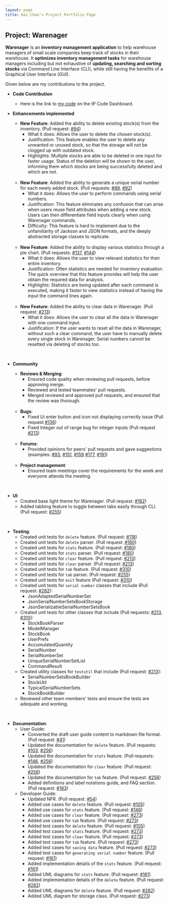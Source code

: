 ```yaml
---
layout: page
title: Kai Chao's Project Portfolio Page
---
```


## Project: Warenager

**Warenager** is an **inventory management application** to help warehouse managers
of small scale companies keep track of stocks in their warehouse.
It **optimizes inventory management tasks** for warehouse managers including but not
exhaustive of **updating, searching and sorting stocks** via Command Line Interface (CLI),
while still having the benefits of a Graphical User Interface (GUI).

Given below are my contributions to the project.

* **Code Contribution**
  * Here is the link to [my code](https://nus-cs2103-ay2021s1.github.io/tp-dashboard/#breakdown=true&search=kc-98&sort=groupTitle&sortWithin=title&since=2020-08-14&timeframe=commit&mergegroup=&groupSelect=groupByRepos&checkedFileTypes=docs~functional-code~test-code~other)
  on the tP Code Dashboard.

* **Enhancements implemented**
    * **New Feature**: Added the ability to delete existing stock(s) from the inventory.
    (Pull request: [#94](https://github.com/AY2021S1-CS2103T-T15-3/tp/pull/94))
      * What it does: Allows the user to delete the chosen stock(s).
      * Justification: This feature enables the user to delete any unwanted or unused stock, so that
        the storage will not be clogged up with outdated stock.
      * Highlights: Multiple stocks are able to be deleted in one input for faster usage. Status of the deletion will be
        shown to the user, informing them which stocks are being successfully deleted and which are not.
   
   <br>
   
    * **New Feature**: Added the ability to generate a unique serial number for each newly added stock.
     (Pull requests: [#89](https://github.com/AY2021S1-CS2103T-T15-3/tp/pull/89),
                     [#92](https://github.com/AY2021S1-CS2103T-T15-3/tp/pull/92)) 
      * What it does: Allows the user to perform commands using serial numbers.
      * Justification: This feature eliminates any confusion that can arise when users reuse field attributes when
       adding a new stock. Users can then differentiate field inputs clearly when using Warenager commands.
      * Difficulty: This feature is hard to implement due to the unfamiliarity of Jackson and JSON formats, and the
        deeply abstracted storage classes to replicate. 
    
    <br>
    
    * **New Feature**: Added the ability to display various statistics through a pie chart.
        (Pull requests: [#137](https://github.com/AY2021S1-CS2103T-T15-3/tp/pull/137),
                        [#144](https://github.com/AY2021S1-CS2103T-T15-3/tp/pull/144))
      * What it does: Allows the user to view relevant statistics for their entire inventory.
      * Justification: Often statistics are needed for inventory evaluation. The quick overview that this feature
        provides will help the user obtain the required data for analysis.
      * Highlights: Statistics are being updated after each command is executed, making it faster to view
        statistics instead of having the input the command lines again.
    
    <br>
    
    * **New Feature**: Added the ability to clear data in Warenager.
        (Pull request: [#213](https://github.com/AY2021S1-CS2103T-T15-3/tp/pull/213))
      * What it does: Allows the user to clear all the data in Warenager with one command input.
      * Justification: If the user wants to reset all the data in Warenager, without such a clear command,
        the user have to manually delete every single stock in Warenager. Serial numbers cannot be resetted via
        deleting of stocks too.

<br>

* **Community**
    * **Reviews & Merging**:
      * Ensured code quality when reviewing pull requests, before approving merge.
      * Reviewed and tested teammates' pull requests.
      * Merged reviewed and approved pull requests, and ensured that the review was thorough.
    
    <br>
    
    * **Bugs**:
      * Fixed Ui enter button and icon not displaying correctly issue (Pull request [\#136](https://github.com/AY2021S1-CS2103T-T15-3/tp/pull/136))
      * Fixed Integer out of range bug for integer inputs (Pull request [\#213](https://github.com/AY2021S1-CS2103T-T15-3/tp/pull/213))
    
    <br>
    
    * **Forums**:
      * Provided opinions for peers' pull requests and gave suggestions (examples: [\#93](https://github.com/AY2021S1-CS2103T-T15-3/tp/pull/93),
                                                                                   [\#151](https://github.com/AY2021S1-CS2103T-T15-3/tp/pull/151),
                                                                                   [\#159](https://github.com/AY2021S1-CS2103T-T15-3/tp/pull/159)
                                                                                   [\#177](https://github.com/AY2021S1-CS2103T-T15-3/tp/pull/177),
                                                                                   [\#191](https://github.com/AY2021S1-CS2103T-T15-3/tp/pull/191))
    
    <br>
                                                                                  
    * **Project management**:
      * Ensured team meetings cover the requirements for the week and everyone attends the meeting.

<br>

* **UI**: 
  * Created base light theme for Warenager. (Pull request: [#182](https://github.com/AY2021S1-CS2103T-T15-3/tp/pull/182))
  * Added tabbing feature to toggle between tabs easily through CLI. (Pull request: [#255](https://github.com/AY2021S1-CS2103T-T15-3/tp/pull/255))
 
 <br>
 
* **Testing**:
  * Created unit tests for `delete` feature. (Pull request: [#118](https://github.com/AY2021S1-CS2103T-T15-3/tp/pull/118))
  * Created unit tests for `delete` parser. (Pull request: [#180](https://github.com/AY2021S1-CS2103T-T15-3/tp/pull/180))
  * Created unit tests for `stats` feature. (Pull request: [#180](https://github.com/AY2021S1-CS2103T-T15-3/tp/pull/180))
  * Created unit tests for `stats` parser. (Pull request: [#180](https://github.com/AY2021S1-CS2103T-T15-3/tp/pull/180))
  * Created unit tests for `clear` feature. (Pull request: [#213](https://github.com/AY2021S1-CS2103T-T15-3/tp/pull/213))
  * Created unit tests for `clear` parser. (Pull request: [#213](https://github.com/AY2021S1-CS2103T-T15-3/tp/pull/213))
  * Created unit tests for `tab` feature. (Pull request: [#310](https://github.com/AY2021S1-CS2103T-T15-3/tp/pull/310))
  * Created unit tests for `tab` parser. (Pull request: [#255](https://github.com/AY2021S1-CS2103T-T15-3/tp/pull/255))
  * Created unit tests for `exit` feature (Pull request: [#310](https://github.com/AY2021S1-CS2103T-T15-3/tp/pull/310))
  * Created unit tests for `serial number` classes that include (Pull request: [#282](https://github.com/AY2021S1-CS2103T-T15-3/tp/pull/282)):
    * JsonAdaptedSerialNumberSet
    * JsonSerialNumberSetsBookStorage
    * JsonSerializableSerialNumberSetsBook
  * Created unit tests for other classes that include (Pull requests: [#213](https://github.com/AY2021S1-CS2103T-T15-3/tp/pull/213),
                                                                      [#310](https://github.com/AY2021S1-CS2103T-T15-3/tp/pull/310)):
    * StockBookParser
    * ModelManager
    * StockBook
    * UserPrefs
    * AccumulatedQuantity
    * SerialNumber
    * SerialNumberSet
    * UniqueSerialNumberSetList
    * CommandResult
  * Created utility classes for `testutil` that include (Pull request: [#213](https://github.com/AY2021S1-CS2103T-T15-3/tp/pull/213)):
    * SerialNumberSetsBookBuilder
    * StockUtil
    * TypicalSerialNumberSets
    * StockBookBuilder
  * Reviewed other team members' tests and ensure the tests are adequate and working.  
  
<br>

* **Documentation**:
  * User Guide:
    * Converted the draft user guide content to markdown file format. (Pull request: [#41](https://github.com/AY2021S1-CS2103T-T15-3/tp/pull/41))
    * Updated the documentation for `delete` feature. (Pull requests: [#103](https://github.com/AY2021S1-CS2103T-T15-3/tp/pull/103),
                                                                      [#256](https://github.com/AY2021S1-CS2103T-T15-3/tp/pull/256))
    * Updated the documentation for `stats` feature. (Pull requests: [#146](https://github.com/AY2021S1-CS2103T-T15-3/tp/pull/146),
                                                                     [#256](https://github.com/AY2021S1-CS2103T-T15-3/tp/pull/256))
    * Updated the documentation for `clear` feature. (Pull request: [#256](https://github.com/AY2021S1-CS2103T-T15-3/tp/pull/256))
    * Updated the documentation for `tab` feature. (Pull request: [#256](https://github.com/AY2021S1-CS2103T-T15-3/tp/pull/256))
    * Added definitions and label notations guide, and FAQ section. (Pull request: [#183](https://github.com/AY2021S1-CS2103T-T15-3/tp/pull/183))
  * Developer Guide:
    * Updated NFR. (Pull request: [#54](https://github.com/AY2021S1-CS2103T-T15-3/tp/pull/54))
    * Added use cases for `delete` feature. (Pull request: [#105](https://github.com/AY2021S1-CS2103T-T15-3/tp/pull/105))
    * Added use cases for `stats` feature. (Pull request: [#146](https://github.com/AY2021S1-CS2103T-T15-3/tp/pull/146))
    * Added use cases for `clear` feature. (Pull request: [#273](https://github.com/AY2021S1-CS2103T-T15-3/tp/pull/273))
    * Added use cases for `tab` feature. (Pull request: [#273](https://github.com/AY2021S1-CS2103T-T15-3/tp/pull/273))
    * Added test cases for `delete` feature. (Pull request: [#105](https://github.com/AY2021S1-CS2103T-T15-3/tp/pull/105))
    * Added test cases for `stats` feature. (Pull request: [#273](https://github.com/AY2021S1-CS2103T-T15-3/tp/pull/273))
    * Added test cases for `clear` feature. (Pull request: [#273](https://github.com/AY2021S1-CS2103T-T15-3/tp/pull/273))
    * Added test cases for `tab` feature. (Pull request: [#273](https://github.com/AY2021S1-CS2103T-T15-3/tp/pull/273))
    * Added test cases for `saving data` feature. (Pull request: [#273](https://github.com/AY2021S1-CS2103T-T15-3/tp/pull/273))
    * Added test cases for `generating serial number` feature. (Pull request: [#161](https://github.com/AY2021S1-CS2103T-T15-3/tp/pull/161))
    * Added implementation details of the `stats` feature. (Pull request: [#161](https://github.com/AY2021S1-CS2103T-T15-3/tp/pull/161))
    * Added UML diagrams for `stats` feature. (Pull request: [#161](https://github.com/AY2021S1-CS2103T-T15-3/tp/pull/161))
    * Added implementation details of the `delete` feature. (Pull request: [#282](https://github.com/AY2021S1-CS2103T-T15-3/tp/pull/282))
    * Added UML diagrams for `delete` feature. (Pull request: [#282](https://github.com/AY2021S1-CS2103T-T15-3/tp/pull/282))
    * Added UML diagram for storage class. (Pull request: [#273](https://github.com/AY2021S1-CS2103T-T15-3/tp/pull/273))

